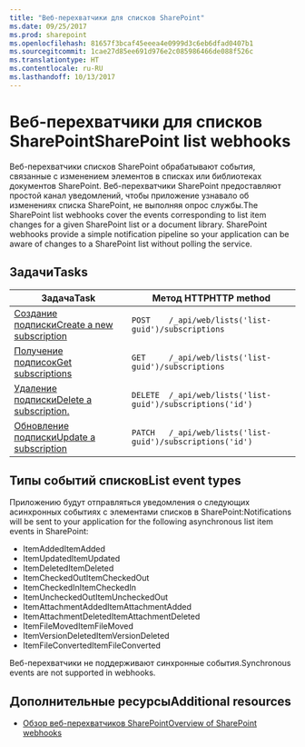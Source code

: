 ```yaml
---
title: "Веб-перехватчики для списков SharePoint"
ms.date: 09/25/2017
ms.prod: sharepoint
ms.openlocfilehash: 81657f3bcaf45eeea4e0999d3c6eb6dfad0407b1
ms.sourcegitcommit: 1cae27d85ee691d976e2c085986466de088f526c
ms.translationtype: HT
ms.contentlocale: ru-RU
ms.lasthandoff: 10/13/2017
---
```

# <a name="sharepoint-list-webhooks"></a><span data-ttu-id="d861e-102">Веб-перехватчики для списков SharePoint</span><span class="sxs-lookup"><span data-stu-id="d861e-102">SharePoint list webhooks</span></span>

<span data-ttu-id="d861e-p101">Веб-перехватчики списков SharePoint обрабатывают события, связанные с изменением элементов в списках или библиотеках документов SharePoint. Веб-перехватчики SharePoint предоставляют простой канал уведомлений, чтобы приложение узнавало об изменениях списка SharePoint, не выполняя опрос службы.</span><span class="sxs-lookup"><span data-stu-id="d861e-p101">The SharePoint list webhooks cover the events corresponding to list item changes for a given SharePoint list or a document library. SharePoint webhooks provide a simple notification pipeline so your application can be aware of changes to a SharePoint list without polling the service.</span></span>

## <a name="tasks"></a><span data-ttu-id="d861e-105">Задачи</span><span class="sxs-lookup"><span data-stu-id="d861e-105">Tasks</span></span>
| <span data-ttu-id="d861e-106">Задача</span><span class="sxs-lookup"><span data-stu-id="d861e-106">Task</span></span>                                                | <span data-ttu-id="d861e-107">Метод HTTP</span><span class="sxs-lookup"><span data-stu-id="d861e-107">HTTP method</span></span>                                                  |
|-----------------------------------------------------|--------------------------------------------------------------|
| [<span data-ttu-id="d861e-108">Создание подписки</span><span class="sxs-lookup"><span data-stu-id="d861e-108">Create a new subscription</span></span>](./create-subscription.md) | `POST    /_api/web/lists('list-guid')/subscriptions`         |
| [<span data-ttu-id="d861e-109">Получение подписок</span><span class="sxs-lookup"><span data-stu-id="d861e-109">Get subscriptions</span></span>](./get-subscription.md)          | `GET     /_api/web/lists('list-guid')/subscriptions`         |
| [<span data-ttu-id="d861e-110">Удаление подписки</span><span class="sxs-lookup"><span data-stu-id="d861e-110">Delete a subscription.</span></span>](./delete-subscription.md)       | `DELETE  /_api/web/lists('list-guid')/subscriptions('id')`   |
| [<span data-ttu-id="d861e-111">Обновление подписки</span><span class="sxs-lookup"><span data-stu-id="d861e-111">Update a subscription</span></span>](./update-subscription.md)     | `PATCH   /_api/web/lists('list-guid')/subscriptions('id')`   |

## <a name="list-event-types"></a><span data-ttu-id="d861e-112">Типы событий списков</span><span class="sxs-lookup"><span data-stu-id="d861e-112">List event types</span></span>
<span data-ttu-id="d861e-113">Приложению будут отправляться уведомления о следующих асинхронных событиях с элементами списков в SharePoint:</span><span class="sxs-lookup"><span data-stu-id="d861e-113">Notifications will be sent to your application for the following asynchronous list item events in SharePoint:</span></span>

* <span data-ttu-id="d861e-114">ItemAdded</span><span class="sxs-lookup"><span data-stu-id="d861e-114">ItemAdded</span></span>
* <span data-ttu-id="d861e-115">ItemUpdated</span><span class="sxs-lookup"><span data-stu-id="d861e-115">ItemUpdated</span></span>
* <span data-ttu-id="d861e-116">ItemDeleted</span><span class="sxs-lookup"><span data-stu-id="d861e-116">ItemDeleted</span></span>
* <span data-ttu-id="d861e-117">ItemCheckedOut</span><span class="sxs-lookup"><span data-stu-id="d861e-117">ItemCheckedOut</span></span>
* <span data-ttu-id="d861e-118">ItemCheckedIn</span><span class="sxs-lookup"><span data-stu-id="d861e-118">ItemCheckedIn</span></span>
* <span data-ttu-id="d861e-119">ItemUncheckedOut</span><span class="sxs-lookup"><span data-stu-id="d861e-119">ItemUncheckedOut</span></span>
* <span data-ttu-id="d861e-120">ItemAttachmentAdded</span><span class="sxs-lookup"><span data-stu-id="d861e-120">ItemAttachmentAdded</span></span>
* <span data-ttu-id="d861e-121">ItemAttachmentDeleted</span><span class="sxs-lookup"><span data-stu-id="d861e-121">ItemAttachmentDeleted</span></span>
* <span data-ttu-id="d861e-122">ItemFileMoved</span><span class="sxs-lookup"><span data-stu-id="d861e-122">ItemFileMoved</span></span>
* <span data-ttu-id="d861e-123">ItemVersionDeleted</span><span class="sxs-lookup"><span data-stu-id="d861e-123">ItemVersionDeleted</span></span>
* <span data-ttu-id="d861e-124">ItemFileConverted</span><span class="sxs-lookup"><span data-stu-id="d861e-124">ItemFileConverted</span></span>

<span data-ttu-id="d861e-125">Веб-перехватчики не поддерживают синхронные события.</span><span class="sxs-lookup"><span data-stu-id="d861e-125">Synchronous events are not supported in webhooks.</span></span>

## <a name="additional-resources"></a><span data-ttu-id="d861e-126">Дополнительные ресурсы</span><span class="sxs-lookup"><span data-stu-id="d861e-126">Additional resources</span></span>

* [<span data-ttu-id="d861e-127">Обзор веб-перехватчиков SharePoint</span><span class="sxs-lookup"><span data-stu-id="d861e-127">Overview of SharePoint webhooks</span></span>](../overview-sharepoint-webhooks.md)

